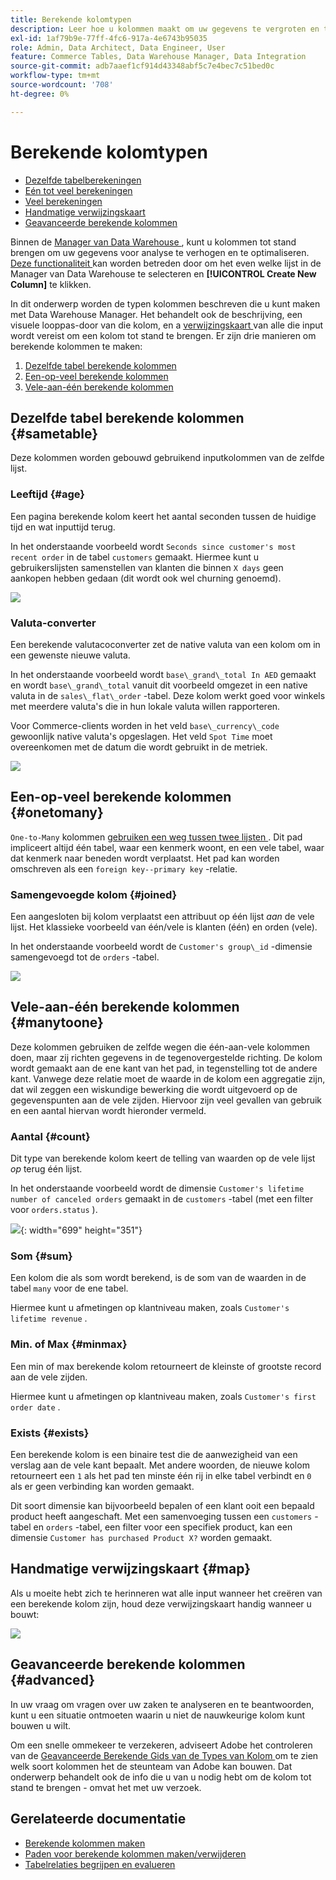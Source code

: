 ```yaml
---
title: Berekende kolomtypen
description: Leer hoe u kolommen maakt om uw gegevens te vergroten en te optimaliseren voor analyse.
exl-id: 1af79b9e-77ff-4fc6-917a-4e6743b95035
role: Admin, Data Architect, Data Engineer, User
feature: Commerce Tables, Data Warehouse Manager, Data Integration
source-git-commit: adb7aaef1cf914d43348abf5c7e4bec7c51bed0c
workflow-type: tm+mt
source-wordcount: '708'
ht-degree: 0%

---
```


# Berekende kolomtypen

* [Dezelfde tabelberekeningen](#sametable)
* [Eén tot veel berekeningen](#onetomany)
* [Veel berekeningen](#manytoone)
* [Handmatige verwijzingskaart](#map)
* [Geavanceerde berekende kolommen](#advanced)

Binnen de [ Manager van Data Warehouse ](../data-warehouse-mgr/tour-dwm.md), kunt u kolommen tot stand brengen om uw gegevens voor analyse te verhogen en te optimaliseren. [ Deze functionaliteit ](../data-warehouse-mgr/creating-calculated-columns.md) kan worden betreden door om het even welke lijst in de Manager van Data Warehouse te selecteren en **[!UICONTROL Create New Column]** te klikken.

In dit onderwerp worden de typen kolommen beschreven die u kunt maken met Data Warehouse Manager. Het behandelt ook de beschrijving, een visuele looppas-door van die kolom, en a [ verwijzingskaart ](#map) van alle die input wordt vereist om een kolom tot stand te brengen. Er zijn drie manieren om berekende kolommen te maken:

1. [Dezelfde tabel berekende kolommen](#sametable)
1. [Een-op-veel berekende kolommen](#onetomany)
1. [Vele-aan-één berekende kolommen](#manytoone)

## Dezelfde tabel berekende kolommen {#sametable}

Deze kolommen worden gebouwd gebruikend inputkolommen van de zelfde lijst.

### Leeftijd {#age}

Een pagina berekende kolom keert het aantal seconden tussen de huidige tijd en wat inputtijd terug.

In het onderstaande voorbeeld wordt `Seconds since customer's most recent order` in de tabel `customers` gemaakt. Hiermee kunt u gebruikerslijsten samenstellen van klanten die binnen `X days` geen aankopen hebben gedaan (dit wordt ook wel churning genoemd).

![](../../assets/age.gif)

### Valuta-converter

Een berekende valutacoconverter zet de native valuta van een kolom om in een gewenste nieuwe valuta.

In het onderstaande voorbeeld wordt `base\_grand\_total In AED` gemaakt en wordt `base\_grand\_total` vanuit dit voorbeeld omgezet in een native valuta in de `sales\_flat\_order` -tabel. Deze kolom werkt goed voor winkels met meerdere valuta&#39;s die in hun lokale valuta willen rapporteren.

Voor Commerce-clients worden in het veld `base\_currency\_code` gewoonlijk native valuta&#39;s opgeslagen. Het veld `Spot Time` moet overeenkomen met de datum die wordt gebruikt in de metriek.

![](../../assets/currency_converter.png)

## Een-op-veel berekende kolommen {#onetomany}

`One-to-Many` kolommen [ gebruiken een weg tussen twee lijsten ](../../data-analyst/data-warehouse-mgr/create-paths-calc-columns.md). Dit pad impliceert altijd één tabel, waar een kenmerk woont, en een vele tabel, waar dat kenmerk naar beneden wordt verplaatst. Het pad kan worden omschreven als een `foreign key--primary key` -relatie.

### Samengevoegde kolom {#joined}

Een aangesloten bij kolom verplaatst een attribuut op één lijst *aan* de vele lijst. Het klassieke voorbeeld van één/vele is klanten (één) en orden (vele).

In het onderstaande voorbeeld wordt de `Customer's group\_id` -dimensie samengevoegd tot de `orders` -tabel.

![](../../assets/joined_column.gif)

## Vele-aan-één berekende kolommen {#manytoone}

Deze kolommen gebruiken de zelfde wegen die één-aan-vele kolommen doen, maar zij richten gegevens in de tegenovergestelde richting. De kolom wordt gemaakt aan de ene kant van het pad, in tegenstelling tot de andere kant. Vanwege deze relatie moet de waarde in de kolom een aggregatie zijn, dat wil zeggen een wiskundige bewerking die wordt uitgevoerd op de gegevenspunten aan de vele zijden. Hiervoor zijn veel gevallen van gebruik en een aantal hiervan wordt hieronder vermeld.

### Aantal {#count}

Dit type van berekende kolom keert de telling van waarden op de vele lijst *op* terug één lijst.

In het onderstaande voorbeeld wordt de dimensie `Customer's lifetime number of canceled orders` gemaakt in de `customers` -tabel (met een filter voor `orders.status` ).

![](../../assets/many_to_one.gif){: width="699" height="351"}

### Som {#sum}

Een kolom die als som wordt berekend, is de som van de waarden in de tabel `many` voor de ene tabel.

Hiermee kunt u afmetingen op klantniveau maken, zoals `Customer's lifetime revenue` .

### Min. of Max {#minmax}

Een min of max berekende kolom retourneert de kleinste of grootste record aan de vele zijden.

Hiermee kunt u afmetingen op klantniveau maken, zoals `Customer's first order date` .

### Exists {#exists}

Een berekende kolom is een binaire test die de aanwezigheid van een verslag aan de vele kant bepaalt. Met andere woorden, de nieuwe kolom retourneert een `1` als het pad ten minste één rij in elke tabel verbindt en `0` als er geen verbinding kan worden gemaakt.

Dit soort dimensie kan bijvoorbeeld bepalen of een klant ooit een bepaald product heeft aangeschaft. Met een samenvoeging tussen een `customers` -tabel en `orders` -tabel, een filter voor een specifiek product, kan een dimensie `Customer has purchased Product X?` worden gemaakt.

## Handmatige verwijzingskaart {#map}

Als u moeite hebt zich te herinneren wat alle input wanneer het creëren van een berekende kolom zijn, houd deze verwijzingskaart handig wanneer u bouwt:

![](../../assets/merged_reference_map.png)

## Geavanceerde berekende kolommen {#advanced}

In uw vraag om vragen over uw zaken te analyseren en te beantwoorden, kunt u een situatie ontmoeten waarin u niet de nauwkeurige kolom kunt bouwen u wilt.

Om een snelle ommekeer te verzekeren, adviseert Adobe het controleren van de [ Geavanceerde Berekende Gids van de Types van Kolom ](../../data-analyst/data-warehouse-mgr/adv-calc-columns.md) om te zien welk soort kolommen het de steunteam van Adobe kan bouwen. Dat onderwerp behandelt ook de info die u van u nodig hebt om de kolom tot stand te brengen - omvat het met uw verzoek.

## Gerelateerde documentatie

* [Berekende kolommen maken](../../data-analyst/data-warehouse-mgr/creating-calculated-columns.md)
* [Paden voor berekende kolommen maken/verwijderen](../../data-analyst/data-warehouse-mgr/create-paths-calc-columns.md)
* [Tabelrelaties begrijpen en evalueren](../../data-analyst/data-warehouse-mgr/table-relationships.md)
